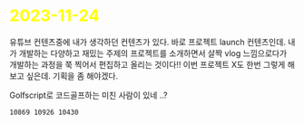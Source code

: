 # <span style="color:yellow">2023-11-24</span>

유튜브 컨텐츠중에 내가 생각하던 컨텐츠가 있다. 바로 프로젝트 launch 컨텐츠인데.
내가 개발하는 다양하고 재밌는 주제의 프로젝트를 소개하면서 살짝 vlog 느낌으로다가 개발하는 과정을 쭉 찍어서 편집하고 올리는 것이다!! 이번 프로젝트 X도 한번 그렇게 해보고 싶은데. 기획을 좀 해야겠다.


Golfscript로 코드골프하는 미친 사람이 있네 ..?


```
10869 10926 10430
```

